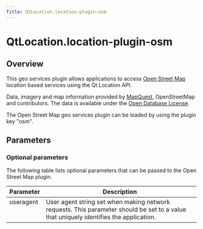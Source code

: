 ```yaml
---
Title: QtLocation.location-plugin-osm
---
```


# QtLocation.location-plugin-osm

<span class="subtitle"></span>
<!-- $$$location-plugin-osm.html-description -->
<h2 id="overview">Overview</h2>
<p>This geo services plugin allows applications to access <a href="http://openstreetmap.org">Open Street Map</a> location based services using the Qt Location API.</p>
<p>Data, imagery and map information provided by <a href="http://www.mapquest.com">MapQuest</a>, OpenStreetMap and contributors. The data is available under the <a href="http://www.opendatacommons.org/licenses/odbl">Open Database License</a>.</p>
<p>The Open Street Map geo services plugin can be loaded by using the plugin key &quot;osm&quot;.</p>
<h2 id="parameters">Parameters</h2>
<h3 >Optional parameters</h3>
<p>The following table lists optional parameters that can be passed to the Open Street Map plugin.</p>
<table class="generic">
<thead><tr class="qt-style"><th >Parameter</th><th >Description</th></tr></thead>
<tr valign="top"><td >useragent</td><td >User agent string set when making network requests. This parameter should be set to a value that uniquely identifies the application.</td></tr>
</table>
<!-- @@@location-plugin-osm.html -->
